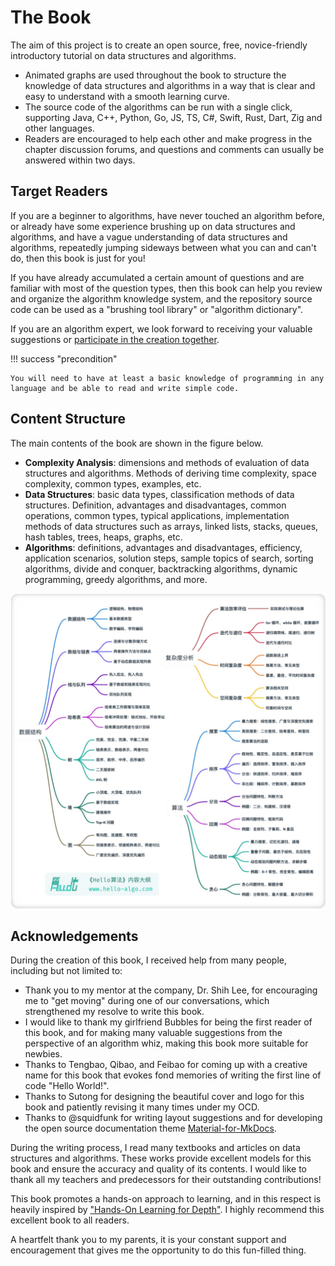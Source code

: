 # The Book

The aim of this project is to create an open source, free, novice-friendly introductory tutorial on data structures and algorithms.

- Animated graphs are used throughout the book to structure the knowledge of data structures and algorithms in a way that is clear and easy to understand with a smooth learning curve.
- The source code of the algorithms can be run with a single click, supporting Java, C++, Python, Go, JS, TS, C#, Swift, Rust, Dart, Zig and other languages.
- Readers are encouraged to help each other and make progress in the chapter discussion forums, and questions and comments can usually be answered within two days.

## Target Readers

If you are a beginner to algorithms, have never touched an algorithm before, or already have some experience brushing up on data structures and algorithms, and have a vague understanding of data structures and algorithms, repeatedly jumping sideways between what you can and can't do, then this book is just for you!

If you have already accumulated a certain amount of questions and are familiar with most of the question types, then this book can help you review and organize the algorithm knowledge system, and the repository source code can be used as a "brushing tool library" or "algorithm dictionary".

If you are an algorithm expert, we look forward to receiving your valuable suggestions or [participate in the creation together](https://www.hello-algo.com/chapter_appendix/contribution/).

!!! success "precondition"

    You will need to have at least a basic knowledge of programming in any language and be able to read and write simple code.

## Content Structure

The main contents of the book are shown in the figure below.

- **Complexity Analysis**: dimensions and methods of evaluation of data structures and algorithms. Methods of deriving time complexity, space complexity, common types, examples, etc.
- **Data Structures**: basic data types, classification methods of data structures. Definition, advantages and disadvantages, common operations, common types, typical applications, implementation methods of data structures such as arrays, linked lists, stacks, queues, hash tables, trees, heaps, graphs, etc.
- **Algorithms**: definitions, advantages and disadvantages, efficiency, application scenarios, solution steps, sample topics of search, sorting algorithms, divide and conquer, backtracking algorithms, dynamic programming, greedy algorithms, and more.

![Hello Algo content structure](about_the_book.assets/hello_algo_mindmap.jpg)

## Acknowledgements

During the creation of this book, I received help from many people, including but not limited to:

- Thank you to my mentor at the company, Dr. Shih Lee, for encouraging me to "get moving" during one of our conversations, which strengthened my resolve to write this book.
- I would like to thank my girlfriend Bubbles for being the first reader of this book, and for making many valuable suggestions from the perspective of an algorithm whiz, making this book more suitable for newbies.
- Thanks to Tengbao, Qibao, and Feibao for coming up with a creative name for this book that evokes fond memories of writing the first line of code "Hello World!".
- Thanks to Sutong for designing the beautiful cover and logo for this book and patiently revising it many times under my OCD.
- Thanks to @squidfunk for writing layout suggestions and for developing the open source documentation theme [Material-for-MkDocs](https://github.com/squidfunk/mkdocs-material/tree/master).

During the writing process, I read many textbooks and articles on data structures and algorithms. These works provide excellent models for this book and ensure the accuracy and quality of its contents. I would like to thank all my teachers and predecessors for their outstanding contributions!

This book promotes a hands-on approach to learning, and in this respect is heavily inspired by ["Hands-On Learning for Depth"](https://github.com/d2l-ai/d2l-zh). I highly recommend this excellent book to all readers.

A heartfelt thank you to my parents, it is your constant support and encouragement that gives me the opportunity to do this fun-filled thing.
